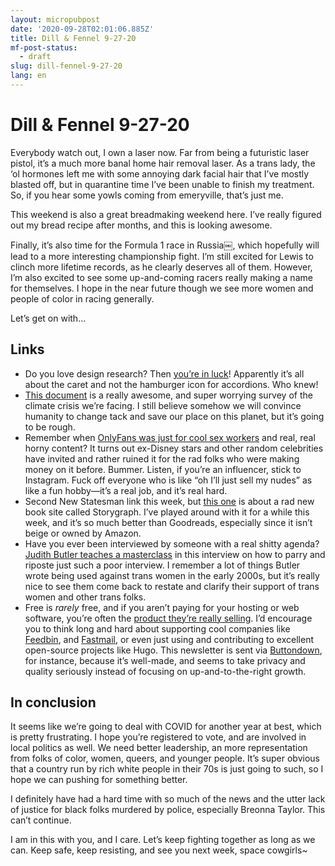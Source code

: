 ```yaml
---
layout: micropubpost
date: '2020-09-28T02:01:06.885Z'
title: Dill & Fennel 9-27-20
mf-post-status:
  - draft
slug: dill-fennel-9-27-20
lang: en
---
```


# Dill & Fennel 9-27-20
Everybody watch out, I own a laser now. Far from being a futuristic laser pistol, it’s a much more banal home hair removal laser. As a trans lady, the ‘ol hormones left me with some annoying dark facial hair that I’ve mostly blasted off, but in quarantine time I’ve been unable to finish my treatment. So, if you hear some yowls coming from emeryville, that’s just me.

This weekend is also a great breadmaking weekend here. I’ve really figured out my bread recipe after months, and this is looking awesome.

Finally, it’s also time for the Formula 1 race in Russia￼, which hopefully will lead to a more interesting championship fight. I’m still excited for Lewis to clinch more lifetime records, as he clearly deserves all of them. However, I’m also excited to see some up-and-coming racers really making a name for themselves. I hope in the near future though we see more women and people of color in racing generally.

Let’s get on with...

## Links

* Do you love design research? Then [you’re in luck](https://www.nngroup.com/articles/accordion-icons/)! Apparently it’s all about the caret and not the hamburger icon for accordions. Who knew!
* [This document](https://docs.google.com/document/d/1QdWn7PCDqNUQvzmPaJPMEYqsXKAVcuE0MPxcJVdaKjw/edit#) is a really awesome, and super worrying survey of the climate crisis we’re facing. I still believe somehow we will convince humanity to change tack and save our place on this planet, but it’s going to be rough.
* Remember when [OnlyFans was just for cool sex workers](https://www.newstatesman.com/science-tech/social-media/2020/09/rich-famous-onlyfans-changing-sex-workers-left-behind-bella-thorne-caroline-calloway-beyonce) and real, real horny content? It turns out ex-Disney stars and other random celebrities have invited and rather ruined it for the rad folks who were making money on it before. Bummer. Listen, if you’re an influencer, stick to Instagram. Fuck off everyone who is like “oh I’ll just sell my nudes” as like a fun hobby—it’s a real job, and it’s real hard.
* Second New Statesman link this week, but [this one](https://www.newstatesman.com/science-tech/social-media/2020/08/better-goodreads-possible-bad-for-books-storygraph-amazon) is about a rad new book site called Storygraph. I’ve played around with it for a while this week, and it’s so much better than Goodreads, especially since it isn’t beige or owned by Amazon.
* Have you ever been interviewed by someone with a real shitty agenda? [Judith Butler teaches a masterclass](https://www.newstatesman.com/international/2020/09/judith-butler-culture-wars-jk-rowling-and-living-anti-intellectual-times) in this interview on how to parry and riposte just such a poor interview. I remember a lot of things Butler wrote being used against trans women in the early 2000s, but it’s really nice to see them come back to restate and clarify their support of trans women and other trans folks.
* Free is *rarely* free, and if you aren’t paying for your hosting or web software, you’re often the [product they’re really selling](https://themarkup.org/blacklight/2020/09/22/blacklight-tracking-advertisers-digital-privacy-sensitive-websites). I’d encourage you to think long and hard about supporting cool companies like [Feedbin](https://feedbin.com), and [Fastmail](https://www.fastmail.com), or even just using and contributing to excellent open-source projects like Hugo. This newsletter is sent via [Buttondown](https://buttondown.email), for instance, because it’s well-made, and seems to take privacy and quality seriously instead of focusing on up-and-to-the-right growth.

## In conclusion

It seems like we’re going to deal with COVID for another year at best, which is pretty frustrating. I hope you’re registered to vote, and are involved in local politics as well. We need better leadership, an more representation from folks of color, women, queers, and younger people. It’s super obvious that a country run by rich white people in their 70s is just going to such, so I hope we can pushing for something better.

I definitely have had a hard time with so much of the news and the utter lack of justice for black folks murdered by police, especially Breonna Taylor. This can’t continue.

I am in this with you, and I care. Let’s keep fighting together as long as we can. Keep safe, keep resisting, and see you next week, space cowgirls~
